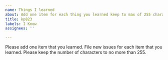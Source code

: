 ```yaml
---
name: Things I learned
about: Add one item for each thing you learned keep to max of 255 characters
title: kp823
labels: I Know
assignees: ''

---
```


Please add one item that you learned.  File new issues for each item that you learned.  Please keep the number of characters to no more than 255.
